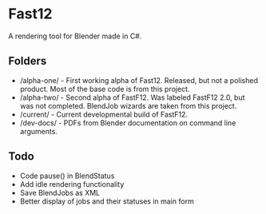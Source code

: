 Fast12
=============
A rendering tool for Blender made in C#.

Folders
-------
* /alpha-one/ - First working alpha of Fast12. Released, but not a polished product. Most of the base code is from this project.
* /alpha-two/ - Second alpha of FastF12. Was labeled FastF12 2.0, but was not completed. BlendJob wizards are taken from this project.
* /current/ - Current developmental build of FastF12. 
* /dev-docs/ - PDFs from Blender documentation on command line arguments. 
             
Todo
-------
* Code pause() in BlendStatus
* Add idle rendering functionality
* Save BlendJobs as XML
* Better display of jobs and their statuses in main form